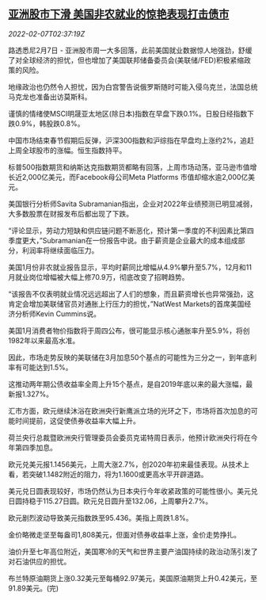 <!--1644202862000-->
[亚洲股市下滑 美国非农就业的惊艳表现打击债市](https://cn.reuters.com/article/global-markets-0207-mon-idCNKBS2KC05F)
------

<div><i>2022-02-07T02:37:19Z</i></div><p>路透悉尼2月7日 - 亚洲股市周一大多回落，此前美国就业数据惊人地强劲，舒缓了对全球经济的担忧，但也增加了美国联邦储备委员会(美联储/FED)积极紧缩政策的风险。</p><p>地缘政治也仍然令人担忧，因为白宫警告说俄罗斯随时可能入侵乌克兰，法国总统马克龙也准备出访莫斯科。</p><p>谨慎的情绪使MSCI明晟亚太地区(除日本)指数在早盘下跌0.1%。日股日经指数下跌0.9%，韩股跌0.8%。</p><p>中国市场结束春节假期后反弹，沪深300指数和沪综指在早盘均上涨约2%，追赶上周全球股市的涨幅。恒生指数持平。</p><p>标普500指数期货和纳斯达克指数期货都略有回落，上周市场动荡，亚马逊市值增长近2,000亿美元，而Facebook母公司Meta Platforms 市值却缩水逾2,000亿美元。</p><p>美国银行分析师Savita Subramanian指出，企业对2022年业绩预测已明显减弱，大多数股票在财报发布后都出现了下跌。</p><p>“评论显示，劳动力短缺和供应链问题不断恶化，预计第一季度的不利因素比第四季度更大，”Subramanian在一份报告中说。由于薪资是企业最大的成本组成部分，利润率将继续面临压力。</p><p>美国1月份非农就业报告显示，平均时薪同比增幅从4.9%攀升至5.7%，12月和11月就业岗位增幅被大幅上修70.9万，彻底改变了招聘趋势。</p><p>“该报告不仅表明就业情况远远超出了人们的想象，而且薪资增长也异常强劲，这肯定会增加美联储官员对通胀上行压力的担忧，”NatWest Markets的首席美国经济分析师Kevin Cummins说。</p><p>美国1月消费者物价指数将于周四公布，很可能显示核心通胀率升至5.9%，将创1982年以来最高水准。</p><p>因此，市场走势反映的美联储在3月加息50个基点的可能性为三分之一，到年底利率有可能达到1.5%。</p><p>这推动两年期公债收益率全周上升15个基点，是自2019年底以来的最大涨幅，最新报1.327%。</p><p>汇市方面，欧元继续沐浴在欧洲央行新鹰派立场的光环之下，市场将首次加息的可能时间提前，这促使债券收益率大幅上升。</p><p>荷兰央行总裁暨欧洲央行管理委员会委员克诺特周日表示，他预计欧洲央行将在今年第四季加息。</p><p>欧元兑美元报1.1456美元，上周大涨2.7%，创2020年初来最佳表现。从技术上看，若突破1.1482附近的阻力，将为1.1600或更高水平开辟道路。</p><p>美元兑日圆表现较好，市场仍然认为日本央行今年收紧政策的可能性很小。美元兑日圆持稳于115.27日圆。欧元兑日圆升至132.06，上周攀升2.7%。</p><p>欧元剧烈波动导致美元指数跌至95.436。美指上周跌1.8%。</p><p>金价略微走坚至每盎司1,808美元，但面对债券收益率上涨，金价走势挣扎。</p><p>油价升至七年高位附近，美国寒冷的天气和世界主要产油国持续的政治动荡引发了对石油供应的担忧。</p><p>布兰特原油期货上涨0.32美元至每桶92.97美元，美国原油期货上升0.42美元，至91.89美元。(完)</p>
